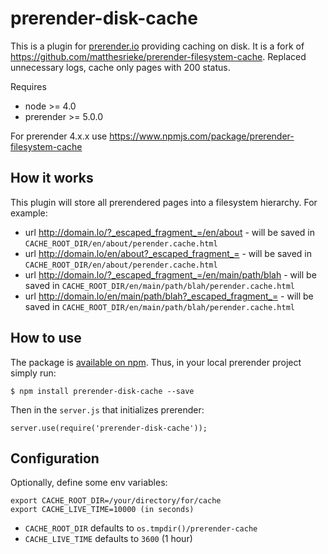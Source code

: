 # prerender-disk-cache

This is a plugin for [prerender.io](https://github.com/prerender/prerender)
providing caching on disk.
It is a fork of https://github.com/matthesrieke/prerender-filesystem-cache. 
Replaced unnecessary logs, cache only pages with 200 status. 

Requires 
 - node >= 4.0
 - prerender >= 5.0.0
 
For prerender 4.x.x use https://www.npmjs.com/package/prerender-filesystem-cache

## How it works

This plugin will store all prerendered pages into a filesystem hierarchy.
For example:

* url http://domain.lo/?_escaped_fragment_=/en/about - will be saved in
`CACHE_ROOT_DIR/en/about/perender.cache.html`
* url http://domain.lo/en/about?_escaped_fragment_= - will be saved in
`CACHE_ROOT_DIR/en/about/perender.cache.html`
* url http://domain.lo/?_escaped_fragment_=/en/main/path/blah - will be saved
in `CACHE_ROOT_DIR/en/main/path/blah/perender.cache.html`
* url http://domain.lo/en/main/path/blah?_escaped_fragment_= - will be saved
in `CACHE_ROOT_DIR/en/main/path/blah/perender.cache.html`


## How to use

The package is [available on npm](https://www.npmjs.com/package/prerender-disk-cache). Thus, in your local prerender project simply run:

`$ npm install prerender-disk-cache --save`

Then in the `server.js` that initializes prerender:

`server.use(require('prerender-disk-cache'));`

## Configuration

Optionally, define some env variables:

```
export CACHE_ROOT_DIR=/your/directory/for/cache  
export CACHE_LIVE_TIME=10000 (in seconds)
```

* `CACHE_ROOT_DIR` defaults to `os.tmpdir()/prerender-cache`
* `CACHE_LIVE_TIME` defaults to `3600` (1 hour)
